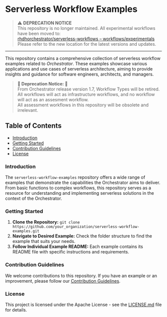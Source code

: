 # Serverless Workflow Examples

> ⚠️ **DEPRECATION NOTICE**  
> This repository is no longer maintained. All experimental workflows have been moved to:  
> [rhdhorchestrator/serverless-workflows – workflows/experimentals](https://github.com/rhdhorchestrator/serverless-workflows/tree/main/workflows/experimentals)  
> Please refer to the new location for the latest versions and updates.

---

This repository contains a comprehensive collection of serverless workflow examples related to *Orchestrator*.
These examples showcase various applications and use cases of serverless architecture, aiming to provide insights and guidance for software engineers, architects, and managers.

> **🚨 Deprecation Notice: 🚨**  
> From Orchestrator release version 1.7, Workflow Types will be retired. All workflows will act as infrastructure workflows, and no workflow will act as an assesment workflow. <br>
> All  assessment workflows in this repository will be obsolete and irrelevant.

## Table of Contents

- [Introduction](#introduction)
- [Getting Started](#getting-started)
- [Contribution Guidelines](#contribution-guidelines)
- [License](#license)

### Introduction

The `serverless-workflow-examples` repository offers a wide range of examples that demonstrate the capabilities the Orchestrator aims to deliver. From basic functions to complex workflows, this repository serves as a resource for understanding and implementing serverless solutions in the context of the Orchestrator.

### Getting Started

1. **Clone the Repository:** `git clone https://github.com/your_organization/serverless-workflow-examples.git`
2. **Navigate to Desired Example:** Check the folder structure to find the example that suits your needs.
3. **Follow Individual Example README:** Each example contains its README file with specific instructions and requirements.

### Contribution Guidelines

We welcome contributions to this repository. If you have an example or an improvement, please follow our [Contribution Guidelines](./CONTRIBUTING.md).

### License

This project is licensed under the Apache License - see the [LICENSE.md](LICENSE.md) file for details.
